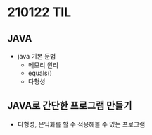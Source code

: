 # 210122 TIL

## JAVA

- java 기본 문법
  - 메모리 원리
  - equals()
  - 다형성

## JAVA로 간단한 프로그램 만들기

- 다형성, 은닉화를 할 수 적용해볼 수 있는 프로그램

